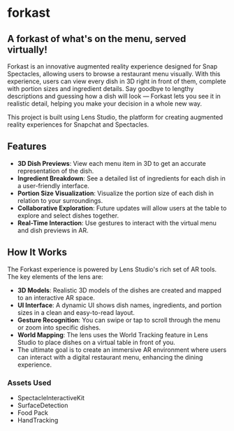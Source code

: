 # forkast
## A forkast of what's on the menu, served virtually!
Forkast is an innovative augmented reality experience designed for Snap Spectacles, allowing users to browse a restaurant menu visually. With this experience, users can view every dish in 3D right in front of them, complete with portion sizes and ingredient details. Say goodbye to lengthy descriptions and guessing how a dish will look — Forkast lets you see it in realistic detail, helping you make your decision in a whole new way.        

This project is built using Lens Studio, the platform for creating augmented reality experiences for Snapchat and Spectacles.

## Features
-  **3D Dish Previews**: View each menu item in 3D to get an accurate representation of the dish.
-  **Ingredient Breakdown**: See a detailed list of ingredients for each dish in a user-friendly interface.
-  **Portion Size Visualization**: Visualize the portion size of each dish in relation to your surroundings.
-  **Collaborative Exploration**: Future updates will allow users at the table to explore and select dishes together.
-  **Real-Time Interaction**: Use gestures to interact with the virtual menu and dish previews in AR.


## How It Works
The Forkast experience is powered by Lens Studio's rich set of AR tools. The key elements of the lens are:     

-  **3D Models**: Realistic 3D models of the dishes are created and mapped to an interactive AR space.
-  **UI Interface**: A dynamic UI shows dish names, ingredients, and portion sizes in a clean and easy-to-read layout.
-  **Gesture Recognition**: You can swipe or tap to scroll through the menu or zoom into specific dishes.
-  **World Mapping**: The lens uses the World Tracking feature in Lens Studio to place dishes on a virtual table in front of you.
-  The ultimate goal is to create an immersive AR environment where users can interact with a digital restaurant menu, enhancing the dining experience.


### Assets Used
- SpectacleInteractiveKit
- SurfaceDetection
- Food Pack
- HandTracking
